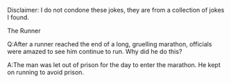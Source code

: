 Disclaimer: I do not condone these jokes, they are from a collection of jokes I found.

The Runner

Q:After a runner reached the end of a long, gruelling marathon, officials were amazed to see him continue to run. Why did he do this?

A:The man was let out of prison for the day to enter the marathon. He kept on running to avoid prison.

